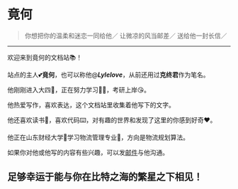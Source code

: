 # 竟何

> 你想把你的温柔和迷恋一同给他／
> 让微凉的风当邮差／
> 送给他一封长信／
---
欢迎来到竟何的文档站📚！

站点的主人💕**竟何**，也可以称他@***Lylelove***，从前还用过**克终君**作为笔名。

他刚刚进入大四🏫，正在努力学习👨‍🏫，考研上岸😘。

他热爱写作，喜欢表达，这个文档站里收集着他写下的文字。

他还喜欢读书📖，喜欢代码⌨️，对有趣的世界和发现了这里的你感到好奇❤️。

他正在山东财经大学🏫学习物流管理专业📨，方向是物流规划算法。

如果你对他或他写的内容有些兴趣，可以发[邮件](mailto:lylelove@163.com)与他沟通。

## 足够幸运于能与你在比特之海的繁星之下相见！